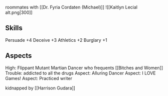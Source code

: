 roommates with [[Dr. Fyria Cordaten (Michael)]]
![[Kaitlyn Lecial alt.png|300]]

## Skills
Persuade +4
Deceive +3
Athletics +2
Burglary +1

## Aspects
High: Flippant Mutant Martian Dancer who frequents [[Bitches and Women]]
Trouble: addicted to all the drugs
Aspect: Alluring Dancer
Aspect: I LOVE Games!
Aspect: Practiced writer

kidnapped by [[Harrison Gudara]]